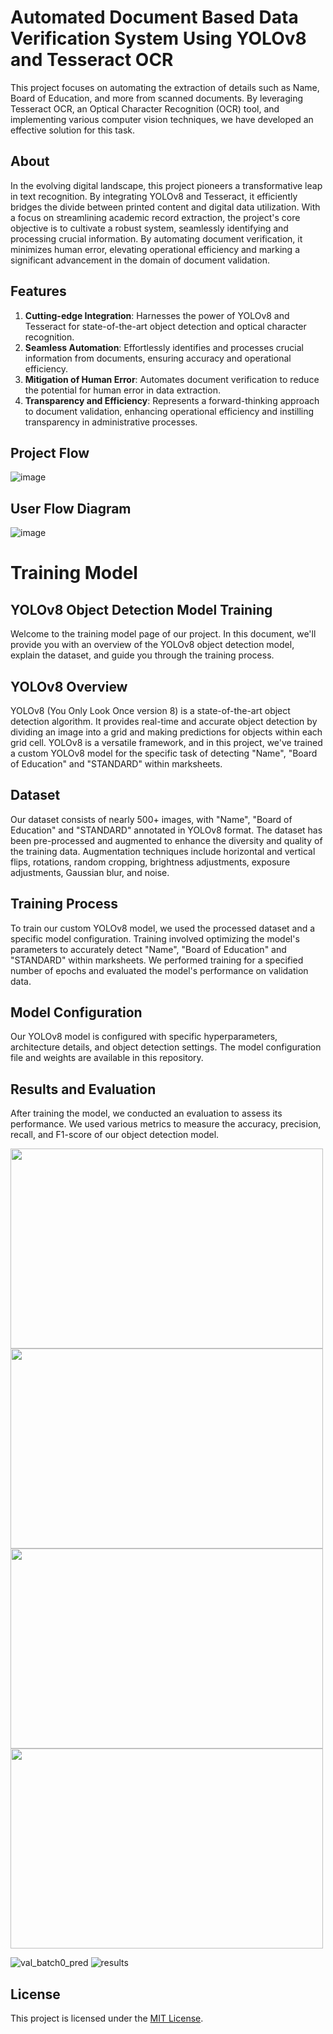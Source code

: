 # Automated Document Based Data Verification System Using YOLOv8 and Tesseract OCR
This project focuses on automating the extraction of details such as Name, Board of Education, and more from scanned documents. By leveraging Tesseract OCR, an Optical Character Recognition (OCR) tool, and implementing various computer vision techniques, we have developed an effective solution for this task.

## About
In the evolving digital landscape, this project pioneers a transformative leap in text recognition. By integrating YOLOv8 and Tesseract, it efficiently bridges the divide between printed content and digital data utilization. With a focus on streamlining academic record extraction, the project's core objective is to cultivate a robust system, seamlessly identifying and processing crucial information. By automating document verification, it minimizes human error, elevating operational efficiency and marking a significant advancement in the domain of document validation.

## Features
1. **Cutting-edge Integration**: Harnesses the power of YOLOv8 and Tesseract for state-of-the-art object detection and optical character recognition.
2. **Seamless Automation**: Effortlessly identifies and processes crucial information from documents, ensuring accuracy and operational efficiency.
3. **Mitigation of Human Error**: Automates document verification to reduce the potential for human error in data extraction.
4. **Transparency and Efficiency**: Represents a forward-thinking approach to document validation, enhancing operational efficiency and instilling transparency in administrative processes.

## Project Flow
![image](https://github.com/ShafeeqAhamedS/Automated-Document-Based-Data-Verification-System-Using-YOLOv8-and-Tesseract-OCR/assets/93427237/63facaf4-6915-475e-a52d-80836c4bc6e0)

## User Flow Diagram
![image](https://github.com/ShafeeqAhamedS/Automated-Document-Based-Data-Verification-System-Using-YOLOv8-and-Tesseract-OCR/assets/93427237/c04d5f00-5640-436e-8e1c-3550faf50774)


# Training Model 

## YOLOv8 Object Detection Model Training
Welcome to the training model page of our project. In this document, we'll provide you with an overview of the YOLOv8 object detection model, explain the dataset, and guide you through the training process.

## YOLOv8 Overview
YOLOv8 (You Only Look Once version 8) is a state-of-the-art object detection algorithm. It provides real-time and accurate object detection by dividing an image into a grid and making predictions for objects within each grid cell. YOLOv8 is a versatile framework, and in this project, we've trained a custom YOLOv8 model for the specific task of detecting "Name", "Board of Education" and "STANDARD" within marksheets.

## Dataset
Our dataset consists of nearly 500+ images, with "Name", "Board of Education" and "STANDARD" annotated in YOLOv8 format. The dataset has been pre-processed and augmented to enhance the diversity and quality of the training data. Augmentation techniques include horizontal and vertical flips, rotations, random cropping, brightness adjustments, exposure adjustments, Gaussian blur, and noise.

## Training Process

To train our custom YOLOv8 model, we used the processed dataset and a specific model configuration. Training involved optimizing the model's parameters to accurately detect "Name", "Board of Education" and "STANDARD" within marksheets. We performed training for a specified number of epochs and evaluated the model's performance on validation data.

## Model Configuration

Our YOLOv8 model is configured with specific hyperparameters, architecture details, and object detection settings. The model configuration file and weights are available in this repository.

## Results and Evaluation

After training the model, we conducted an evaluation to assess its performance. We used various metrics to measure the accuracy, precision, recall, and F1-score of our object detection model.


<img src="./Model_Training/P_curve.png" width="500" height="320">
<img src="./Model_Training/R_curve.png" width="500" height="320">
<img src="./Model_Training/PR_curve.png" width="500" height="320">
<img src="./Model_Training/F1_curve.png" width="500" height="320">

![val_batch0_pred](./Model_Training/confusion_matrix.png)
![results](./Model_Training/results.png)

## License
This project is licensed under the <a href="./LICENSE">MIT License</a>.
